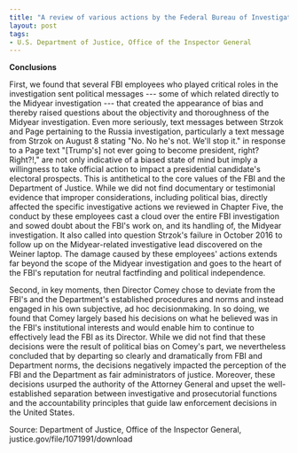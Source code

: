 ```yaml
---
title: "A review of various actions by the Federal Bureau of Investigation and Department of Justice in advance of the 2016 election"
layout: post
tags:
- U.S. Department of Justice, Office of the Inspector General
---
```


**Conclusions**

First, we found that several FBI employees who played critical roles in the investigation sent political messages --- some of which related directly to the Midyear investigation --- that created the appearance of bias and thereby raised questions about the objectivity and thoroughness of the Midyear investigation. Even more seriously, text messages between Strzok and Page pertaining to the Russia investigation, particularly a text message from Strzok on August 8 stating "No. No he's not. We'll stop it." in response to a Page text "\[Trump's\] not ever going to become president, right? Right?!," are not only indicative of a biased state of mind but imply a willingness to take official action to impact a presidential candidate's electoral prospects. This is antithetical to the core values of the FBI and the Department of Justice. While we did not find documentary or testimonial evidence that improper considerations, including political bias, directly affected the specific investigative actions we reviewed in Chapter Five, the conduct by these employees cast a cloud over the entire FBI investigation and sowed doubt about the FBI's work on, and its handling of, the Midyear investigation. It also called into question Strzok's failure in October 2016 to follow up on the Midyear-related investigative lead discovered on the Weiner laptop. The damage caused by these employees' actions extends far beyond the scope of the Midyear investigation and goes to the heart of the FBI's reputation for neutral factfinding and political independence.

Second, in key moments, then Director Comey chose to deviate from the FBI's and the Department's established procedures and norms and instead engaged in his own subjective, ad hoc decisionmaking. In so doing, we found that Comey largely based his decisions on what he believed was in the FBI's institutional interests and would enable him to continue to effectively lead the FBI as its Director. While we did not find that these decisions were the result of political bias on Comey's part, we nevertheless concluded that by departing so clearly and dramatically from FBI and Department norms, the decisions negatively impacted the perception of the FBI and the Department as fair administrators of justice. Moreover, these decisions usurped the authority of the Attorney General and upset the well-established separation between investigative and prosecutorial functions and the accountability principles that guide law enforcement decisions in the United States.

Source: Department of Justice, Office of the Inspector General, justice.gov/file/1071991/download
